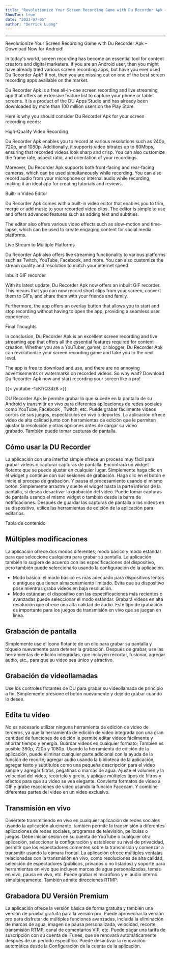 ```yaml
---
title: "Revolutionize Your Screen Recording Game with Du Recorder Apk – Download Now for Android!"
ShowToc: true 
date: "2023-07-05"
author: "Derrick Luong"
---
```

*****
Revolutionize Your Screen Recording Game with Du Recorder Apk – Download Now for Android!

In today's world, screen recording has become an essential tool for content creators and digital marketers. If you are an Android user, then you might have already tried various screen recording apps, but have you ever used Du Recorder Apk? If not, then you are missing out on one of the best screen recording apps available on the market.

Du Recorder Apk is a free all-in-one screen recording and live streaming app that offers an extensive feature list to capture your phone or tablet screens. It is a product of the DU Apps Studio and has already been downloaded by more than 100 million users on the Play Store.

Here is why you should consider Du Recorder Apk for your screen recording needs:

High-Quality Video Recording

Du Recorder Apk enables you to record at various resolutions such as 240p, 720p, and 1080p. Additionally, it supports video bitrates up to 60Mbps, ensuring that recorded videos look sharp and crisp. You can also customize the frame rate, aspect ratio, and orientation of your recordings.

Moreover, Du Recorder Apk supports both front-facing and rear-facing cameras, which can be used simultaneously while recording. You can also record audio from your microphone or internal audio while recording, making it an ideal app for creating tutorials and reviews.

Built-in Video Editor

Du Recorder Apk comes with a built-in video editor that enables you to trim, merge or add music to your recorded video clips. The editor is simple to use and offers advanced features such as adding text and subtitles.

The editor also offers various video effects such as slow-motion and time-lapse, which can be used to create engaging content for social media platforms.

Live Stream to Multiple Platforms

Du Recorder Apk also offers live streaming functionality to various platforms such as Twitch, YouTube, Facebook, and more. You can also customize the stream quality and resolution to match your internet speed.

Inbuilt GIF recorder

With its latest update, Du Recorder Apk now offers an inbuilt GIF recorder. This means that you can now record short clips from your screen, convert them to GIFs, and share them with your friends and family.

Furthermore, the app offers an overlay button that allows you to start and stop recording without having to open the app, providing a seamless user experience.

Final Thoughts

In conclusion, Du Recorder Apk is an excellent screen recording and live streaming app that offers all the essential features required for content creation. Whether you are a YouTuber, gamer, or blogger, Du Recorder Apk can revolutionize your screen recording game and take you to the next level.

The app is free to download and use, and there are no annoying advertisements or watermarks on recorded videos. So why wait? Download Du Recorder Apk now and start recording your screen like a pro!

{{< youtube -1cKfrQ3dz8 >}} 



DU Recorder Apk le permite grabar lo que sucede en la pantalla de su Android y transmitir en vivo para diferentes aplicaciones de redes sociales como YouTube, Facebook , Twitch, etc. Puede grabar fácilmente videos cortos de sus juegos, espectáculos en vivo o deportes. La aplicación ofrece video de alta calidad junto con herramientas de edición que le permiten ajustar la resolución y otras opciones antes de cargar su video grabado. También puede tomar capturas de pantalla.
 
## Cómo usar la DU Recorder
 
La aplicación con una interfaz simple ofrece un proceso muy fácil para grabar videos o capturar capturas de pantalla. Encontrará un widget flotante que se puede ajustar en cualquier lugar. Simplemente haga clic en el widget y continúe con sus sesiones de grabación. Haga clic en el botón e inicie el proceso de grabación. Y pausa el procesamiento usando el mismo botón. Simplemente arrastre y suelte el widget hasta la parte inferior de la pantalla, si desea desactivar la grabación del video. Puede tomar capturas de pantalla usando el mismo widget o también desde la barra de notificaciones. Después de guardar las capturas de pantalla o los videos en su dispositivo, utilice las herramientas de edición de la aplicación para editarlos. 
 
Tabla de contenido
 
## Múltiples modificaciones
 
La aplicación ofrece dos modos diferentes; modo básico y modo estándar para que seleccione cualquiera para grabar su pantalla. La aplicación también lo sugiere de acuerdo con las especificaciones del dispositivo, pero también puede seleccionarlo usando la configuración de la aplicación. 
 
- Modo básico: el modo básico es más adecuado para dispositivos lentos o antiguos que tienen almacenamiento limitado. Evita que su dispositivo pose mientras graba videos en baja resolución.
 - Modo estándar: el dispositivo con las especificaciones más recientes o avanzadas puede seleccionar el modo estándar. Grabará videos en alta resolución que ofrece una alta calidad de audio. Este tipo de grabación es importante para los juegos de transmisión en vivo que se juegan en línea.

 
## Grabación de pantalla
 
Simplemente use el ícono flotante de un clic para grabar su pantalla y tóquelo nuevamente para detener la grabación. Después de grabar, use las herramientas de edición integradas, que incluyen recortar, fusionar, agregar audio, etc., para que su video sea único y atractivo. 
 
## Grabación de videollamadas
 
Use los controles flotantes de DU para grabar su videollamada de principio a fin. Simplemente presione el botón nuevamente y deje de grabar cuando lo desee. 
 
## Edita tu video
 
No es necesario utilizar ninguna herramienta de edición de video de terceros, ya que la herramienta de edición de video integrada con una gran cantidad de funciones de edición le permite editar videos fácilmente y ahorrar tiempo y energía. Guardar videos en cualquier formato; También es posible 360p, 720p y 1080p. Usando la herramienta de edición de la aplicación, puede eliminar cualquier parte adicional con la ayuda de la función de recorte, agregar audio usando la biblioteca de la aplicación, agregar texto y subtítulos como una pequeña descripción para el video simple y agregar filtros, pegatinas o marcas de agua. Ajuste el volumen y la velocidad del video, recórtelo y gírelo, y aplique múltiples tipos de filtros y efectos para que su video se vea elegante. Convierta formatos de video a GIF y grabe reacciones de video usando la función Facecam. Y combine diferentes partes del video en un video exclusivo. 
 
## Transmisión en vivo 
 
Diviértete transmitiendo en vivo en cualquier aplicación de redes sociales usando la aplicación alucinante. también permite la transmisión a diferentes aplicaciones de redes sociales, programas de televisión, películas o juegos. Debe iniciar sesión en su cuenta de YouTube o cualquier otra aplicación, seleccionar la configuración y establecer su nivel de privacidad, permitir que los espectadores comenten sobre la transmisión y comenzar a transmitir usando la cámara frontal. La aplicación ofrece múltiples ventajas relacionadas con la transmisión en vivo, como resoluciones de alta calidad, selección de espectadores (públicos, privados o no listados) y soporte para herramientas en vivo que incluyen marcas de agua personalizadas, temas en vivo, pausa en vivo, etc. Puede grabar el micrófono y el audio interno simultáneamente. También admite direcciones RTMP. 
 
## Grabadora DU Versión Premium
 
La aplicación ofrece la versión básica de forma gratuita y también una versión de prueba gratuita para la versión pro. Puede aprovechar la versión pro para disfrutar de múltiples funciones avanzadas, incluida la eliminación de marcas de agua, imagen de pausa personalizada, velocidad, recorte, transmisión RTMP, canal de comentarios VIP, etc. Puede pagar una tarifa de suscripción con su cuenta de iTunes, que se renovará automáticamente después de un período específico. Puede desactivar la renovación automática desde la Configuración de la cuenta de la aplicación. 



